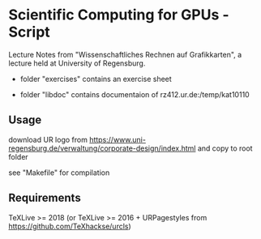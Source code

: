 # Scientific Computing for GPUs - Script
Lecture Notes from "Wissenschaftliches Rechnen auf Grafikkarten", 
a lecture held at University of Regensburg.

- folder "exercises" contains an exercise sheet

- folder "libdoc" contains documentaion of rz412.ur.de:/temp/kat10110

## Usage
download UR logo from https://www.uni-regensburg.de/verwaltung/corporate-design/index.html and copy to root folder

see "Makefile" for compilation

## Requirements
TeXLive >= 2018 (or TeXLive >= 2016 + URPagestyles from https://github.com/TeXhackse/urcls)
